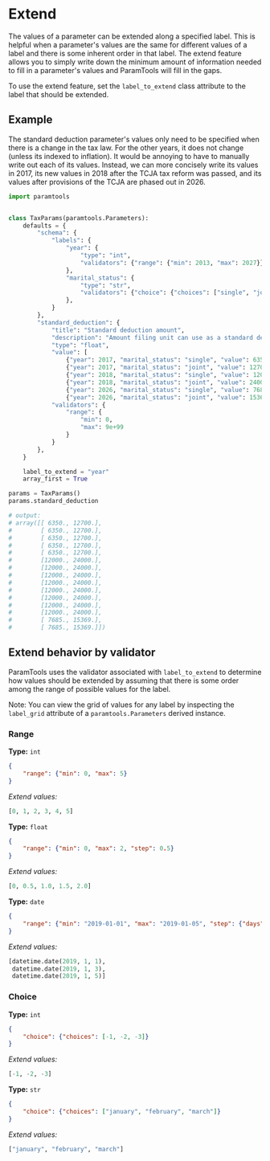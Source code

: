 # Extend

The values of a parameter can be extended along a specified label. This is helpful when a parameter's values are the same for different values of a label and there is some inherent order in that label. The extend feature allows you to simply write down the minimum amount of information needed to fill in a parameter's values and ParamTools will fill in the gaps.

To use the extend feature, set the `label_to_extend` class attribute to the label that should be extended.

## Example

The standard deduction parameter's values only need to be specified when there is a change in the tax law. For the other years, it does not change (unless its indexed to inflation). It would be annoying to have to manually write out each of its values. Instead, we can more concisely write its values in 2017, its new values in 2018 after the TCJA tax reform was passed, and its values after provisions of the TCJA are phased out in 2026.

```python
import paramtools


class TaxParams(paramtools.Parameters):
    defaults = {
        "schema": {
            "labels": {
                "year": {
                    "type": "int",
                    "validators": {"range": {"min": 2013, "max": 2027}}
                },
                "marital_status": {
                    "type": "str",
                    "validators": {"choice": {"choices": ["single", "joint"]}}
                },
            }
        },
        "standard_deduction": {
            "title": "Standard deduction amount",
            "description": "Amount filing unit can use as a standard deduction.",
            "type": "float",
            "value": [
                {"year": 2017, "marital_status": "single", "value": 6350},
                {"year": 2017, "marital_status": "joint", "value": 12700},
                {"year": 2018, "marital_status": "single", "value": 12000},
                {"year": 2018, "marital_status": "joint", "value": 24000},
                {"year": 2026, "marital_status": "single", "value": 7685},
                {"year": 2026, "marital_status": "joint", "value": 15369}],
            "validators": {
                "range": {
                    "min": 0,
                    "max": 9e+99
                }
            }
        },
    }

    label_to_extend = "year"
    array_first = True

params = TaxParams()
params.standard_deduction

# output:
# array([[ 6350., 12700.],
#        [ 6350., 12700.],
#        [ 6350., 12700.],
#        [ 6350., 12700.],
#        [ 6350., 12700.],
#        [12000., 24000.],
#        [12000., 24000.],
#        [12000., 24000.],
#        [12000., 24000.],
#        [12000., 24000.],
#        [12000., 24000.],
#        [12000., 24000.],
#        [12000., 24000.],
#        [ 7685., 15369.],
#        [ 7685., 15369.]])
```


## Extend behavior by validator

ParamTools uses the validator associated with `label_to_extend` to determine how values should be extended by assuming that there is some order among the range of possible values for the label.

Note: You can view the grid of values for any label by inspecting the `label_grid` attribute of a `paramtools.Parameters` derived instance.

### Range

**Type:** `int`

```json
{
    "range": {"min": 0, "max": 5}
}
```

*Extend values:*

```python
[0, 1, 2, 3, 4, 5]
```

**Type:** `float`

```json
{
    "range": {"min": 0, "max": 2, "step": 0.5}
}
```

*Extend values:*

```python
[0, 0.5, 1.0, 1.5, 2.0]
```

**Type:** `date`

```json
{
    "range": {"min": "2019-01-01", "max": "2019-01-05", "step": {"days": 2}}
}
```

*Extend values:*

```python
[datetime.date(2019, 1, 1),
 datetime.date(2019, 1, 3),
 datetime.date(2019, 1, 5)]
```

### Choice

**Type:** `int`

```json
{
    "choice": {"choices": [-1, -2, -3]}
}
```

*Extend values:*

```python
[-1, -2, -3]
```

**Type:** `str`

```json
{
    "choice": {"choices": ["january", "february", "march"]}
}
```

*Extend values:*

```python
["january", "february", "march"]
```